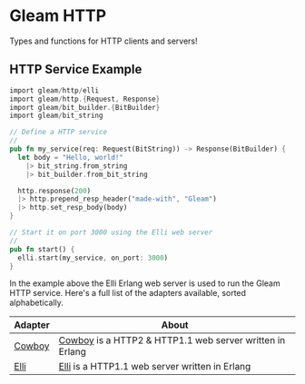 # Gleam HTTP

Types and functions for HTTP clients and servers!

## HTTP Service Example

```rust
import gleam/http/elli
import gleam/http.{Request, Response}
import gleam/bit_builder.{BitBuilder}
import gleam/bit_string

// Define a HTTP service
//
pub fn my_service(req: Request(BitString)) -> Response(BitBuilder) {
  let body = "Hello, world!"
    |> bit_string.from_string
    |> bit_builder.from_bit_string

  http.response(200)
  |> http.prepend_resp_header("made-with", "Gleam")
  |> http.set_resp_body(body)
}

// Start it on port 3000 using the Elli web server
//
pub fn start() {
  elli.start(my_service, on_port: 3000)
}
```

In the example above the Elli Erlang web server is used to run the Gleam HTTP
service. Here's a full list of the adapters available, sorted alphabetically.

| Adapter                  | About                                                              |
| ---                      | ---                                                                |
| [Cowboy][cowboy-adapter] | [Cowboy][cowboy] is a HTTP2 & HTTP1.1 web server written in Erlang |
| [Elli][elli-adapter]     | [Elli][elli] is a HTTP1.1 web server written in Erlang             |

[cowboy]:https://github.com/ninenines/cowboy
[cowboy-adapter]: https://github.com/gleam-experiments/cowboy
[elli]:https://github.com/elli-lib/elli
[elli-adapter]: https://github.com/gleam-experiments/elli
